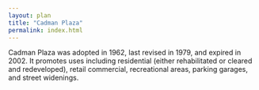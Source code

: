 ```yaml
---
layout: plan
title: "Cadman Plaza"
permalink: index.html
---
```


Cadman Plaza was adopted in 1962, last revised in 1979, and expired in 2002.  It promotes uses including residential (either rehabilitated or cleared and redeveloped), retail commercial, recreational areas, parking garages, and street widenings.